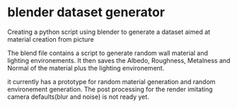 # blender dataset generator
 Creating a python script using blender to generate a dataset aimed at material creation from picture

 The blend file contains a script to generate random wall material and lighting environements. It then saves the Albedo, Roughness, Metalness and Normal of the material plus the lighting environement.  

 it currently has a prototype for random material generation and random environement generation. The post processing for the render imitating camera defaults(blur and noise) is not ready yet.
